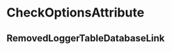 ﻿---  
uid: MajorChangeChecker_2_17_5  
---

# CheckOptionsAttribute

## RemovedLoggerTableDatabaseLink
